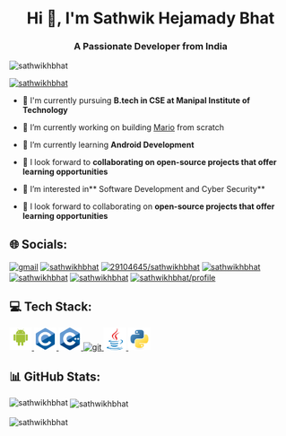 <h1 align="center">Hi 👋, I'm Sathwik Hejamady Bhat</h1>
<h3 align="center">A Passionate Developer from India</h3>

<p align="left"> <img src="https://komarev.com/ghpvc/?username=sathwikhbhat&label=Profile%20views&color=0e75b6&style=flat" alt="sathwikhbhat" /> </p>

<p align="left"> <a href="https://github.com/ryo-ma/github-profile-trophy"><img src="https://github-profile-trophy.vercel.app/?username=sathwikhbhat" alt="sathwikhbhat" /></a> </p>

- 🏫 I'm currently pursuing **B.tech in CSE at Manipal Institute of Technology**
  
- 🔭 I’m currently working on building [Mario](https://github.com/sathwikhbhat/Mario) from scratch 

- 🌱 I’m currently learning **Android Development**

- 👯 I look forward to **collaborating on open-source projects that offer learning opportunities**
  
- 👀 I’m interested in** Software Development and Cyber Security**
  
- 💞️ I look forward to collaborating on **open-source projects that offer learning opportunities**

## 🌐 Socials:
<p align="left">
<a href="mailto:sathwikhbhat@gmail.com" target="blank"><img align="center" src="https://upload.wikimedia.org/wikipedia/commons/thumb/7/7e/Gmail_icon_%282020%29.svg/1280px-Gmail_icon_%282020%29.svg.png" alt="gmail" height="30" width="40" /></a>
<a href="https://linkedin.com/in/sathwikhbhat" target="blank"><img align="center" src="https://raw.githubusercontent.com/rahuldkjain/github-profile-readme-generator/master/src/images/icons/Social/linked-in-alt.svg" alt="sathwikhbhat" height="30" width="40" /></a>
<a href="https://stackoverflow.com/users/29104645/sathwikhbhat" target="blank"><img align="center" src="https://raw.githubusercontent.com/rahuldkjain/github-profile-readme-generator/master/src/images/icons/Social/stack-overflow.svg" alt="29104645/sathwikhbhat" height="30" width="40" /></a>
<a href="https://instagram.com/sathwikhbhat" target="blank"><img align="center" src="https://raw.githubusercontent.com/rahuldkjain/github-profile-readme-generator/master/src/images/icons/Social/instagram.svg" alt="sathwikhbhat" height="30" width="40" /></a>
<a href="https://codeforces.com/profile/sathwikhbhat" target="blank"><img align="center" src="https://raw.githubusercontent.com/rahuldkjain/github-profile-readme-generator/master/src/images/icons/Social/codeforces.svg" alt="sathwikhbhat" height="30" width="40" /></a>
<a href="https://www.leetcode.com/sathwikhbhat" target="blank"><img align="center" src="https://raw.githubusercontent.com/rahuldkjain/github-profile-readme-generator/master/src/images/icons/Social/leet-code.svg" alt="sathwikhbhat" height="30" width="40" /></a>
<a href="https://auth.geeksforgeeks.org/user/sathwikhbhat/profile" target="blank"><img align="center" src="https://raw.githubusercontent.com/rahuldkjain/github-profile-readme-generator/master/src/images/icons/Social/geeks-for-geeks.svg" alt="sathwikhbhat/profile" height="30" width="40" /></a>
</p>

## 💻 Tech Stack:
<p align="left"> <a href="https://developer.android.com" target="_blank" rel="noreferrer"> <img src="https://raw.githubusercontent.com/devicons/devicon/master/icons/android/android-original-wordmark.svg" alt="android" width="40" height="40"/> </a> <a href="https://www.cprogramming.com/" target="_blank" rel="noreferrer"> <img src="https://raw.githubusercontent.com/devicons/devicon/master/icons/c/c-original.svg" alt="c" width="40" height="40"/> </a> <a href="https://www.w3schools.com/cpp/" target="_blank" rel="noreferrer"> <img src="https://raw.githubusercontent.com/devicons/devicon/master/icons/cplusplus/cplusplus-original.svg" alt="cplusplus" width="40" height="40"/> </a> <a href="https://git-scm.com/" target="_blank" rel="noreferrer"> <img src="https://www.vectorlogo.zone/logos/git-scm/git-scm-icon.svg" alt="git" width="40" height="40"/> </a> <a href="https://www.java.com" target="_blank" rel="noreferrer"> <img src="https://raw.githubusercontent.com/devicons/devicon/master/icons/java/java-original.svg" alt="java" width="40" height="40"/> </a> <a href="https://www.python.org" target="_blank" rel="noreferrer"> <img src="https://raw.githubusercontent.com/devicons/devicon/master/icons/python/python-original.svg" alt="python" width="40" height="40"/> </a> </p>

## 📊 GitHub Stats:
<p><img align="left" src="https://github-readme-stats.vercel.app/api/top-langs?username=sathwikhbhat&show_icons=true&locale=en&layout=compact" alt="sathwikhbhat" /></p>

<p>&nbsp;<img align="center" src="https://github-readme-stats.vercel.app/api?username=sathwikhbhat&show_icons=true&locale=en" alt="sathwikhbhat" /></p>

<p><img align="center" src="https://github-readme-streak-stats.herokuapp.com/?user=sathwikhbhat&" alt="sathwikhbhat" /></p>
